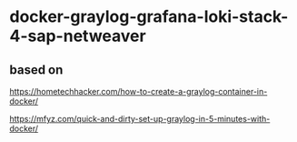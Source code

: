 # docker-graylog-grafana-loki-stack-4-sap-netweaver

## based on
https://hometechhacker.com/how-to-create-a-graylog-container-in-docker/

https://mfyz.com/quick-and-dirty-set-up-graylog-in-5-minutes-with-docker/
